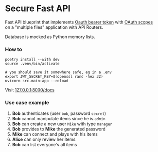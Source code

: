 

# Secure Fast API


Fast API blueprint that implements [Oauth bearer token](https://fastapi.tiangolo.com/tutorial/security/#oauth2) with [OAuth scopes](https://fastapi.tiangolo.com/advanced/security/oauth2-scopes/) on a "multiple files" application with API Routers.

Database is mocked as Python memory lists. 

### How to


```shell
poetry install --with dev
source .venv/bin/activate

# you should save it somewhere safe, eg in a .env
export JWT_SECRET_KEY=$(openssl rand -hex 32)
uvicorn src.main:app --reload
```

Visit [127.0.0.1:8000/docs](https://127.0.0.1:8000/docs)

### Use case example
1. **Bob** authenticates (user `bob`, password `secret`)
2. **Bob** cannot manipulate items since he is `admin`
3. **Bob** can create a new user `Mike` with type `manager`
4. **Bob** provides to **Mike** the generated password
5. **Mike** can connect and plays with his items
6. **Alice** can only review her items
7. **Bob** can list everyone's all items
